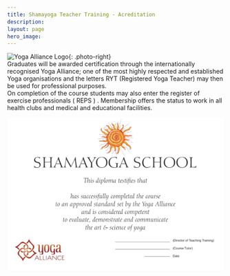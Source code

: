 ```yaml
---
title: Shamayoga Teacher Training - Acreditation
description:
layout: page
hero_image:
---
```


![Yoga Alliance Logo](https://res.cloudinary.com/shamayoga/image/upload/v1531055813/shamayoga.org.uk/teacher-training/accreditation/yoga-alliance.png){: .photo-right}<br>Graduates will be awarded certification through the internationally recognised Yoga Alliance; one of the most highly respected and established Yoga organisations and the letters RYT (Registered Yoga Teacher) may then be used for professional purposes.<br>On completion of the course students may also enter the register of exercise professionals ( REPS ) . Membership offers the status to work in all health clubs and medical and educational facilities.&nbsp;

![Shamayoga Diploma certified by Yoga Alliance](/uploads/shama-cert-1.jpg)

&nbsp;